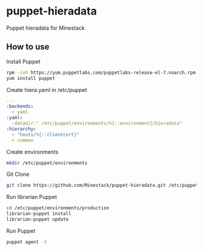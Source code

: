# puppet-hieradata
Puppet hieradata for Minestack

## How to use

Install Puppet

```sh
rpm -ivh https://yum.puppetlabs.com/puppetlabs-release-el-7.noarch.rpm
yum install puppet
```

Create hiera.yaml in /etc/puppet

```yaml
---
:backends:
  - yaml
:yaml:
  :datadir:" /etc/puppet/environments/%{::environment}/hieradata"
:hierarchy:
  - "hosts/%{::clientcert}"
  - common
```

Create environments

```sh
mkdir /etc/puppet/environments
```

Git Clone

```sh
git clone https://github.com/Minestack/puppet-hieradata.git /etc/puppet/environments/production
```

Run librarian Puppet

```sh
cd /etc/puppet/environments/production
librarian-puppet install
librarian-puppet update
```

Run Puppet

```sh
puppet agent -t
```
